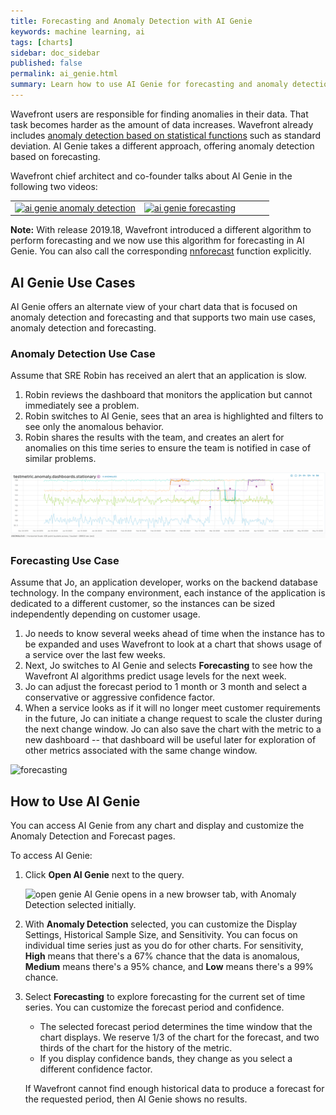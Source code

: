 ```yaml
---
title: Forecasting and Anomaly Detection with AI Genie
keywords: machine learning, ai
tags: [charts]
sidebar: doc_sidebar
published: false
permalink: ai_genie.html
summary: Learn how to use AI Genie for forecasting and anomaly detection
---
```


Wavefront users are responsible for finding anomalies in their data. That task becomes harder as the amount of data increases. Wavefront already includes [anomaly detection based on statistical functions](https://docs.wavefront.com/query_language_statistical_functions_anomalies.html) such as standard deviation. AI Genie takes a different approach, offering anomaly detection based on forecasting.

Wavefront chief architect and co-founder talks about AI Genie in the following two videos:
<table style="width: 100%;">
<tbody>
<tr>
<td width="50%"><a href="https://youtu.be/XiSkNETTfCI" target="_blank"><img src="/images/v_anomaly_detection.png" alt="ai genie anomaly detection"/></a></td>
<td width="50%"><a href="https://youtu.be/ypyyg0CElE4" target="_blank"><img src="/images/v_anomaly_forecasting.png"  alt="ai genie forecasting"/></a></td>
</tr>
</tbody>
</table>

**Note:** With release 2019.18, Wavefront introduced a different algorithm to perform forecasting and we now use this algorithm for forecasting in AI Genie. You can also call the corresponding [nnforecast](ts_nnforecast.html) function explicitly.

## AI Genie Use Cases

AI Genie offers an alternate view of your chart data that is focused on anomaly detection and forecasting and that supports two main use cases, anomaly detection and forecasting.

### Anomaly Detection Use Case

Assume that SRE Robin has received an alert that an application is slow.
1. Robin reviews the dashboard that monitors the application but cannot immediately see a problem.
2. Robin switches to AI Genie, sees that an area is highlighted and filters to see only the anomalous behavior.
3. Robin shares the results with the team, and creates an alert for anomalies on this time series to ensure the team is notified in case of similar problems.

![anomaly intro](images/anomaly_simple.png)

### Forecasting Use Case

Assume that Jo, an application developer, works on the backend database technology. In the company environment, each instance of the application is dedicated to a different customer, so the instances can be sized independently depending on customer usage.

1. Jo needs to know several weeks ahead of time when the instance has to be expanded and uses Wavefront to look at a chart that shows usage of a service over the last few weeks.
2. Next, Jo switches to AI Genie and selects **Forecasting** to see how the Wavefront AI algorithms predict usage levels for the next week.
3. Jo can adjust the forecast period to 1 month or 3 month and select a conservative or aggressive confidence factor.
4. When a service looks as if it will no longer meet customer requirements in the future, Jo can initiate a change request to scale the cluster during the next change window. Jo can also save the chart with the metric to a new dashboard -- that dashboard will be useful later for exploration of other metrics associated with the same change window.

![forecasting](images/ai_genie_forecast.png)


## How to Use AI Genie

You can access AI Genie from any chart and display and customize the Anomaly Detection and Forecast pages.

To access AI Genie:
1. Click **Open AI Genie** next to the query.

   ![open genie](images/open_ai_genie.png)
   AI Genie opens in a new browser tab, with Anomaly Detection selected initially.
2. With **Anomaly Detection** selected, you can customize the Display Settings, Historical Sample Size, and Sensitivity. You can focus on individual time series just as you do for other charts.
   For sensitivity, **High** means that there's a 67% chance that the data is anomalous, **Medium** means there's a 95% chance, and **Low** means there's a 99% chance.
   <!--Margarita: I can't find the Save as new alert menu - tested in Nimba, demo.wavefront.com and my trial version, only learn more is available at the bottom of the page. Deleted the step-->
3. Select **Forecasting** to explore forecasting for the current set of time series. You can customize the forecast period and confidence.
   - The selected forecast period determines the time window that the chart displays. We reserve 1/3 of the chart for the forecast, and two thirds of the chart for the history of the metric.
   - If you display confidence bands, they change as you select a different confidence factor.

   If Wavefront cannot find enough historical data to produce a forecast for the requested period, then AI Genie shows no results.
